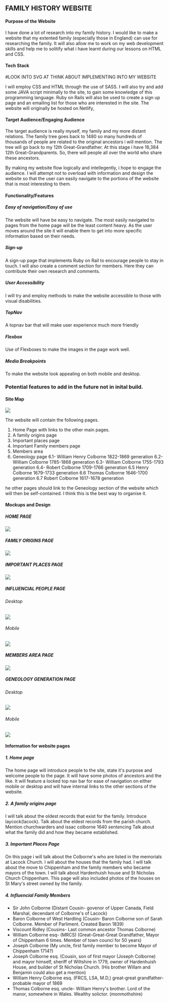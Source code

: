 ## FAMILY HISTORY WEBSITE   

#### Purpose of the Website

I have done a lot of research into my family history. I would like to make a website that my extented family (especially those in England) can use for researching the family. It will also allow me to work on my web development skills and help me to solitify what i have learnt during our lessons on HTML and CSS. 

#### Tech Stack

#LOOK INTO SVG AT THINK ABOUT IMPLEMENTING INTO MY WEBSITE

I will employ CSS and HTML through the use of SASS. I will also try and add some JAVA script minimally to the site, to gain some knowledge of this programming language. Ruby on Rails will also be used to create a sign up page and an emailing list for those who are interested in the site. The website will originally be hosted on Netlify, 

#### Target Audience/Engaging Audience

The target audience is really myself, my family and my more distant relations. The family tree goes back to 1480 so many hundreds of thousands of people are related to the original ancestors i will mention. The tree will go back to my 12th Great-Grandfather. At this stage i have 16,384 12th Great-Grandparents. So, there will people all over the world who share these ancestors. 

By making my website flow logically and intellegently, i hope to engage the audience. I will attempt not to overload with information and design the website so that the user can easily navigate to the portions of the website that is most interesting to them. 

#### Functionality/Features

##### Easy of navigation/Easy of use  

The website will have be easy to navigate. The most easily navigated to pages from the home page will be the least content heavy. As the user moves around the site it will enable them to get into more specific information based on their needs. 

##### Sign-up

A sign-up page that implements Ruby on Rail to encourage people to stay in touch. I will also create a comment section for members. Here they can contribute their own research and comments. 

##### User Accessibility 

I will try and employ methods to make the website accessible to those with visual disabilities. 

##### TopNav

A topnav bar that will make user experience much more friendly 

##### Flexbox

Use of Flexboxes to make the images in the page work well.

##### Media Breakpoints 

To make the website look appealing on both mobile and desktop. 

### Potential features to add in the future not in inital build. 



#### Site Map 

![](Sitemap.png)

The website will contain the following pages. 

1. Home Page with links to the other main pages. 
2. A family origins page 
3. Important places page
4. Important Family members page 
5. Members area
6. Geneology page
  6.1- William Henry Colborne 1822-1869 generation 
  6.2- William Colborne 1785-1868 generation
  6.3- William Colborne 1755-1793 generation
  6.4- Robert Colborne 1709-1766 generation 
  6.5 Henry Colborne  1679-1733 generation 
  6.6 Thomas Colborne 1646-1700 generation 
  6.7 Robert Colborne 1617-1678 generation 

he other pages should link to the Geneology section of the website which will then be self-contained. I think this is the best way to organise it. 

#### Mockups and Design 

##### HOME PAGE 

![](designphotos/homepage.png)

##### FAMILY ORIGINS PAGE

![](designphotos/familyorigins.png)

##### IMPORTANT PLACES PAGE

![](designphotos/importantplaces.png)


##### INFLUENCIAL PEOPLE PAGE

###### Desktop 

![](designphotos/influencialpeopledesktop.png)

###### Mobile 

![](designphotos/influencialpeoplemobile.png)


##### MEMBERS AREA PAGE

![](designphotos/memberssection.png)

##### GENEOLOGY GENERATION PAGE

###### Desktop 

![](designphotos/templetegenerationpage.png)

###### Mobile 

![](designphotos/williamhenrypage.png)



#### Information for website pages 

##### 1. Home page

The home page will introduce people to the site, state it's purpose and welcome people to the page. It will have some photos of ancestors and the like. It will feature a locked top nav bar for ease of navigation on either mobile or desktop and will have internal links to the other sections of the website.

##### 2. A family origins page

I will talk about the oldest records that exist for the family. 
Introduce laycock(lacock). 
Talk about the eldest records from the parish church. 
Mention churchwarders and issac colborne 1640 sentencing 
Talk about what the family did and how they became established. 

##### 3. Important Places Page 

On this page i will talk about the Colborne's who are listed in the memorials at Lacock Church. I will about the houses that the family had. I will talk about the move to Chippenham and the family members who became mayors of the town. I will talk about Hardenhuish house and St Nicholas Church Chippenham. This page will also included photos of the houses on St Mary's street owned by the family. 

##### 4. Influencial Family Members 

- Sir John Colborne (Distant Cousin- govenor of Upper Canada, Field Marshal, decendant of Colborne's of Lacock)
- Baron Colborne of West Hardling (Cousin- Baron Colborne son of Sarah Colborne. Member of Parliment. Created Baron 1839)
- Viscount Ridley (Cousins- Last common ancestor Thomas Colborne)
- William Colborne esq- (MRCS) (Great-Great-Great Grandfather, Mayor of Chippenham 6 times. Member of town counci for 50 years)
- Joseph Colborne (My uncle, first family member to become Mayor of Chippenham 1714?)
- Joseph Colborne esq. (Cousin, son of first mayor (Joseph Colborne) and mayor himself, sheriff of Wiltshire in 1779, owner of Hardenhuish House, and builder of St Nicholas Church. (His brother Willam and Benjamin could also get a mention)
- William Henry Colborne esq. (FRCS, LSA, M.D,) great-great grandfather- probable mayor of 1869 
- Thomas Colborne esq. uncle- William Henry's brother. Lord of the manor, somewhere in Wales. Wealthy solictor. (monmothshire)








